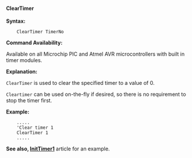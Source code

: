 <div class="section">

<div class="titlepage">

<div>

<div>

#### <span id="_cleartimer"></span>ClearTimer

</div>

</div>

</div>

<span class="strong">**Syntax:**</span>

``` screen
    ClearTimer TimerNo
```

<span class="strong">**Command Availability:**</span>

Available on all Microchip PIC and Atmel AVR microcontrollers with built
in timer modules.

<span class="strong">**Explanation:**</span>

`ClearTimer` is used to clear the specified timer to a value of 0.

`Cleartimer` can be used on-the-fly if desired, so there is no
requirement to stop the timer first.

<span class="strong">**Example:**</span>

``` screen
    .....
    'Clear timer 1
    ClearTimer 1
    .....
```

<span class="strong">**See also,
<a href="_inittimer1.html" class="link" title="InitTimer1">InitTimer1</a>**</span>
article for an example.

</div>
